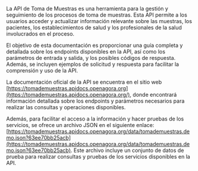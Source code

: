 La API de Toma de Muestras es una herramienta para la gestión y seguimiento de los procesos de toma de muestras. Esta API permite a los usuarios acceder y actualizar información relevante sobre las muestras, los pacientes, los establecimientos de salud y los profesionales de la salud involucrados en el proceso.

El objetivo de esta documentación es proporcionar una guía completa y detallada sobre los endpoints disponibles en la API, así como los parámetros de entrada y salida, y los posibles códigos de respuesta. Además, se incluyen ejemplos de solicitud y respuesta para facilitar la comprensión y uso de la API.

La documentación oficial de la API se encuentra en el sitio web [https://tomademuestras.apidocs.openagora.org](https://tomademuestras.apidocs.openagora.org/), donde encontrará información detallada sobre los endpoints y parámetros necesarios para realizar las consultas y operaciones disponibles.

Además, para facilitar el acceso a la información y hacer pruebas de los servicios, se ofrece un archivo JSON en el siguiente enlace: [https://tomademuestras.apidocs.openagora.org/data/tomademuestras.demo.json?63ee70bb25acb](https://tomademuestras.apidocs.openagora.org/data/tomademuestras.demo.json?63ee70bb25acb). Este archivo incluye un conjunto de datos de prueba para realizar consultas y pruebas de los servicios disponibles en la API.



